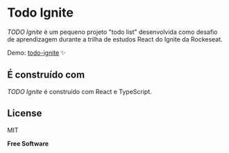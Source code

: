 # Todo Ignite

*TODO Ignite* é um pequeno projeto "todo list" desenvolvida como desafio de aprendizagem durante a trilha de estudos React do Ignite da Rockeseat. 

Demo: [todo-ignite](https://todo-desafio1-ignite.vercel.app/) ✨


## É construído com 

*TODO Ignite* é construído com React e TypeScript. 


## License

MIT

**Free Software**
